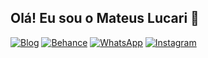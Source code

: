 ## Olá! Eu sou o Mateus Lucari 👋

[![Blog](https://img.shields.io/badge/Blog-00fc999?style=for-the-badge&logoColor=000000&labelColor=000000)](https://blog.mateuslucari.com)
[![Behance](https://img.shields.io/badge/behance-1769FF?style=for-the-badge&logo=behance&logoColor=white)](https://behance.net/lucari)
[![WhatsApp](https://img.shields.io/badge/WhatsApp-25D366?style=for-the-badge&logo=whatsapp&logoColor=white)](https://behance.net/lucari)
[![Instagram](https://img.shields.io/badge/instagram-E4405F?style=for-the-badge&logo=instagram&logoColor=white)](https://behance.net/lucari)


